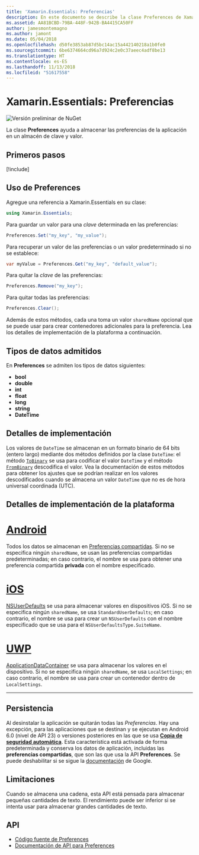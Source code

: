 ```yaml
---
title: 'Xamarin.Essentials: Preferencias'
description: En este documento se describe la clase Preferences de Xamarin.Essentials, que guarda las preferencias de la aplicación en un almacén de clave y valor. Se describe cómo usar la clase y los tipos de datos que se pueden almacenar.
ms.assetid: AA81BCBD-79BA-448F-942B-BA4415CA50FF
author: jamesmontemagno
ms.author: jamont
ms.date: 05/04/2018
ms.openlocfilehash: d50fe3853ab87d5bc14ac15a442140218a1b0fe0
ms.sourcegitcommit: 6be6374664cd96a7d924c2e0c37aeec4adf8be13
ms.translationtype: HT
ms.contentlocale: es-ES
ms.lasthandoff: 11/13/2018
ms.locfileid: "51617558"
---
```

# <a name="xamarinessentials-preferences"></a>Xamarin.Essentials: Preferencias

![Versión preliminar de NuGet](~/media/shared/pre-release.png)

La clase **Preferences** ayuda a almacenar las preferencias de la aplicación en un almacén de clave y valor.

## <a name="get-started"></a>Primeros pasos

[!include[](~/essentials/includes/get-started.md)]

## <a name="using-preferences"></a>Uso de Preferences

Agregue una referencia a Xamarin.Essentials en su clase:

```csharp
using Xamarin.Essentials;
```

Para guardar un valor para una _clave_ determinada en las preferencias:

```csharp
Preferences.Set("my_key", "my_value");
```

Para recuperar un valor de las preferencias o un valor predeterminado si no se establece:

```csharp
var myValue = Preferences.Get("my_key", "default_value");
```

Para quitar la _clave_ de las preferencias:

```csharp
Preferences.Remove("my_key");
```

Para quitar todas las preferencias:

```csharp
Preferences.Clear();
```

Además de estos métodos, cada una toma un valor `sharedName` opcional que se puede usar para crear contenedores adicionales para la preferencia. Lea los detalles de implementación de la plataforma a continuación.

## <a name="supported-data-types"></a>Tipos de datos admitidos

En **Preferences** se admiten los tipos de datos siguientes:

- **bool**
- **double**
- **int**
- **float**
- **long**
- **string**
- **DateTime**

## <a name="implementation-details"></a>Detalles de implementación

Los valores de `DateTime` se almacenan en un formato binario de 64 bits (entero largo) mediante dos métodos definidos por la clase `DateTime`: el método [`ToBinary`](xref:System.DateTime.ToBinary) se usa para codificar el valor `DateTime` y el método [`FromBinary`](xref:System.DateTime.FromBinary(System.Int64)) descodifica el valor. Vea la documentación de estos métodos para obtener los ajustes que se podrían realizar en los valores descodificados cuando se almacena un valor `DateTime` que no es de hora universal coordinada (UTC).

## <a name="platform-implementation-specifics"></a>Detalles de implementación de la plataforma

# <a name="androidtabandroid"></a>[Android](#tab/android)

Todos los datos se almacenan en [Preferencias compartidas](https://developer.android.com/training/data-storage/shared-preferences.html). Si no se especifica ningún `sharedName`, se usan las preferencias compartidas predeterminadas; en caso contrario, el nombre se usa para obtener una preferencia compartida **privada** con el nombre especificado.

# <a name="iostabios"></a>[iOS](#tab/ios)

[NSUserDefaults](https://docs.microsoft.com/xamarin/ios/app-fundamentals/user-defaults) se usa para almacenar valores en dispositivos iOS. Si no se especifica ningún `sharedName`, se usa `StandardUserDefaults`; en caso contrario, el nombre se usa para crear un `NSUserDefaults` con el nombre especificado que se usa para el `NSUserDefaultsType.SuiteName`.

# <a name="uwptabuwp"></a>[UWP](#tab/uwp)

[ApplicationDataContainer](https://docs.microsoft.com/uwp/api/windows.storage.applicationdatacontainer) se usa para almacenar los valores en el dispositivo. Si no se especifica ningún `sharedName`, se usa `LocalSettings`; en caso contrario, el nombre se usa para crear un contenedor dentro de `LocalSettings`.

--------------

## <a name="persistence"></a>Persistencia

Al desinstalar la aplicación se quitarán todas las _Preferencias_. Hay una excepción, para las aplicaciones que se destinan y se ejecutan en Android 6.0 (nivel de API 23) o versiones posteriores en las que se usa [__Copia de seguridad automática__](https://developer.android.com/guide/topics/data/autobackup). Esta característica está activada de forma predeterminada y conserva los datos de aplicación, incluidas las __preferencias compartidas__, que son las que usa la API **Preferences**. Se puede deshabilitar si se sigue la [documentación](https://developer.android.com/guide/topics/data/autobackup) de Google.

## <a name="limitations"></a>Limitaciones

Cuando se almacena una cadena, esta API está pensada para almacenar pequeñas cantidades de texto.  El rendimiento puede ser inferior si se intenta usar para almacenar grandes cantidades de texto.

## <a name="api"></a>API

- [Código fuente de Preferences](https://github.com/xamarin/Essentials/tree/master/Xamarin.Essentials/Preferences)
- [Documentación de API para Preferences](xref:Xamarin.Essentials.Preferences)
